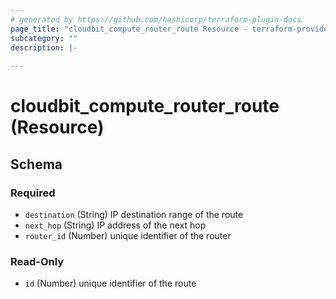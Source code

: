 ```yaml
---
# generated by https://github.com/hashicorp/terraform-plugin-docs
page_title: "cloudbit_compute_router_route Resource - terraform-provider-cloudbit"
subcategory: ""
description: |-
  
---
```


# cloudbit_compute_router_route (Resource)





<!-- schema generated by tfplugindocs -->
## Schema

### Required

- `destination` (String) IP destination range of the route
- `next_hop` (String) IP address of the next hop
- `router_id` (Number) unique identifier of the router

### Read-Only

- `id` (Number) unique identifier of the route


